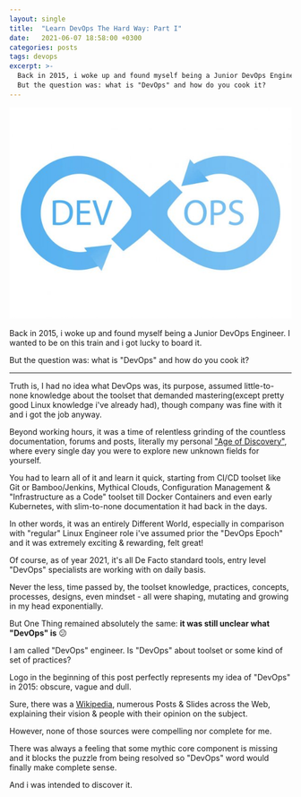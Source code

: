 ```yaml
---
layout: single
title:  "Learn DevOps The Hard Way: Part I"
date:   2021-06-07 18:58:00 +0300
categories: posts
tags: devops
excerpt: >-
  Back in 2015, i woke up and found myself being a Junior DevOps Engineer.
  But the question was: what is "DevOps" and how do you cook it?
---
```

![DevOps Logo](/assets/images/devops-logo-ncpyrght.jpg)

Back in 2015, i woke up and found myself being a Junior DevOps Engineer.
I wanted to be on this train and i got lucky to board it.

But the question was: what is "DevOps" and how do you cook it?

-----

Truth is, I had no idea what DevOps was, its purpose, assumed little-to-none knowledge about the toolset that demanded mastering(except pretty good Linux knowledge i've already had), though company was fine with it and i got the job anyway.

Beyond working hours, it was a time of relentless grinding of the countless documentation, forums and posts, literally my personal ["Age of Discovery"](https://en.wikipedia.org/wiki/Age_of_Discovery), where every single day you were to explore new unknown fields for yourself.

You had to learn all of it and learn it quick, starting from CI/CD toolset like Git or Bamboo/Jenkins, Mythical Clouds, Configuration Management & "Infrastructure as a Code" toolset till Docker Containers and even early Kubernetes, with slim-to-none documentation it had back in the days.

In other words, it was an entirely Different World, especially in comparison with "regular" Linux Engineer role i've assumed prior the "DevOps Epoch" and it was extremely exciting & rewarding, felt great!

Of course, as of year 2021, it's all De Facto standard tools, entry level "DevOps" specialists are working with on daily basis.

Never the less, time passed by, the toolset knowledge, practices, concepts, processes, designs, even mindset - all were shaping, mutating and growing in my head exponentially.

But One Thing remained absolutely the same: **it was still unclear what "DevOps" is** :confused:

I am called "DevOps" engineer. Is "DevOps" about toolset or some kind of set of practices?

Logo in the beginning of this post perfectly represents my idea of "DevOps" in 2015: obscure, vague and dull.

Sure, there was a [Wikipedia](https://en.wikipedia.org/wiki/DevOps), numerous Posts & Slides across the Web, explaining their vision & people with their opinion on the subject.

However, none of those sources were compelling nor complete for me.

There was always a feeling that some mythic core component is missing and it blocks the puzzle from being resolved so "DevOps" word would finally make complete sense.

And i was intended to discover it.
